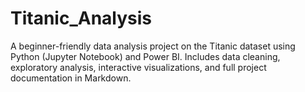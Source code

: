 # Titanic_Analysis
A beginner-friendly data analysis project on the Titanic dataset using Python (Jupyter Notebook) and Power BI. Includes data cleaning, exploratory analysis, interactive visualizations, and full project documentation in Markdown.
